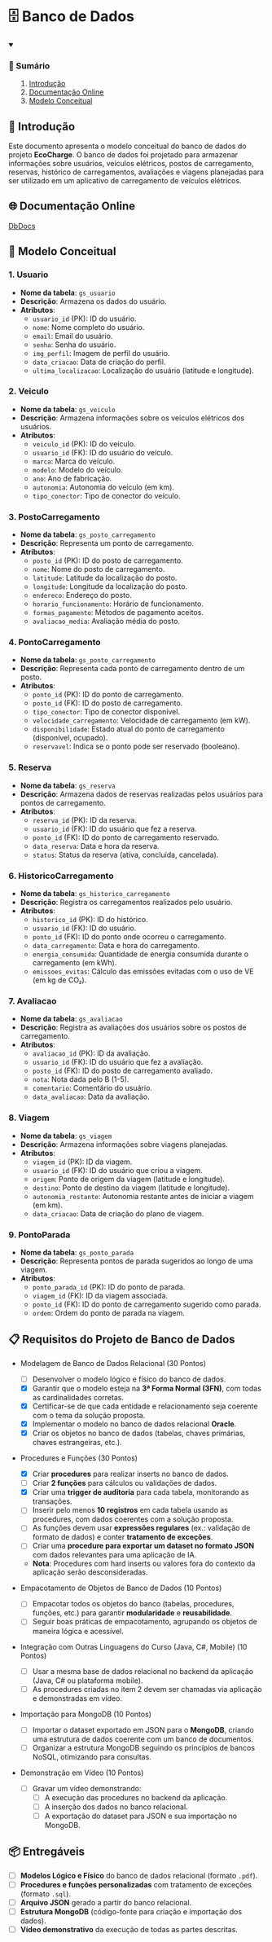 # 🗄️ Banco de Dados

<details open>
    <summary><h3><strong>📑 Sumário</strong></h3>
        <ol>
            <li><a href="#introdução">Introdução</a></li>
            <li><a href="#documentação-online">Documentação Online</a></li>
            <li><a href="#modelo-conceitual">Modelo Conceitual</a></li>
        </ol>
    </summary>
</details>


<h2 id="introdução">📘 Introdução</h2>

Este documento apresenta o modelo conceitual do banco de dados do projeto **EcoCharge**. O banco de dados foi projetado para armazenar informações sobre usuários, veículos elétricos, postos de carregamento, reservas, histórico de carregamentos, avaliações e viagens planejadas para ser utilizado em um aplicativo de carregamento de veículos elétricos.

<h2 id="documentação-online">🌐 Documentação Online</h2>

[DbDocs](https://dbdocs.io/gutocebola/EcoCharge)

<h2 id="modelo-conceitual">📐 Modelo Conceitual</h2>

### 1. **Usuario**

- **Nome da tabela**: `gs_usuario`
- **Descrição**: Armazena os dados do usuário.
- **Atributos**:
  - `usuario_id` (PK): ID do usuário.
  - `nome`: Nome completo do usuário.
  - `email`: Email do usuário.
  - `senha`: Senha do usuário.
  - `img_perfil`: Imagem de perfil do usuário.
  - `data_criacao`: Data de criação do perfil.
  - `ultima_localizacao`: Localização do usuário (latitude e longitude).

### 2. **Veiculo**

- **Nome da tabela**: `gs_veiculo`
- **Descrição**: Armazena informações sobre os veículos elétricos dos usuários.
- **Atributos**:
  - `veiculo_id` (PK): ID do veículo.
  - `usuario_id` (FK): ID do usuário do veículo.
  - `marca`: Marca do veículo.
  - `modelo`: Modelo do veículo.
  - `ano`: Ano de fabricação.
  - `autonomia`: Autonomia do veículo (em km).
  - `tipo_conector`: Tipo de conector do veículo.

### 3. **PostoCarregamento**

- **Nome da tabela**: `gs_posto_carregamento`
- **Descrição**: Representa um ponto de carregamento.
- **Atributos**:
  - `posto_id` (PK): ID do posto de carregamento.
  - `nome`: Nome do posto de carregamento.
  - `latitude`: Latitude da localização do posto.
  - `longitude`: Longitude da localização do posto.
  - `endereco`: Endereço do posto.
  - `horario_funcionamento`: Horário de funcionamento.
  - `formas_pagamento`: Métodos de pagamento aceitos.
  - `avaliacao_media`: Avaliação média do posto.

### 4. **PontoCarregamento**

- **Nome da tabela**: `gs_ponto_carregamento`
- **Descrição**: Representa cada ponto de carregamento dentro de um posto.
- **Atributos**:
  - `ponto_id` (PK): ID do ponto de carregamento.
  - `posto_id` (FK): ID do posto de carregamento.
  - `tipo_conector`: Tipo de conector disponível.
  - `velocidade_carregamento`: Velocidade de carregamento (em kW).
  - `disponibilidade`: Estado atual do ponto de carregamento (disponível, ocupado).
  - `reservavel`: Indica se o ponto pode ser reservado (booleano).

### 5. **Reserva**

- **Nome da tabela**: `gs_reserva`
- **Descrição**: Armazena dados de reservas realizadas pelos usuários para pontos de carregamento.
- **Atributos**:
  - `reserva_id` (PK): ID da reserva.
  - `usuario_id` (FK): ID do usuário que fez a reserva.
  - `ponto_id` (FK): ID do ponto de carregamento reservado.
  - `data_reserva`: Data e hora da reserva.
  - `status`: Status da reserva (ativa, concluída, cancelada).

### 6. **HistoricoCarregamento**

- **Nome da tabela**: `gs_historico_carregamento`
- **Descrição**: Registra os carregamentos realizados pelo usuário.
- **Atributos**:
  - `historico_id` (PK): ID do histórico.
  - `usuario_id` (FK): ID do usuário.
  - `ponto_id` (FK): ID do ponto onde ocorreu o carregamento.
  - `data_carregamento`: Data e hora do carregamento.
  - `energia_consumida`: Quantidade de energia consumida durante o carregamento (em kWh).
  - `emissoes_evitas`: Cálculo das emissões evitadas com o uso de VE (em kg de CO₂).

### 7. **Avaliacao**

- **Nome da tabela**: `gs_avaliacao`
- **Descrição**: Registra as avaliações dos usuários sobre os postos de carregamento.
- **Atributos**:
  - `avaliacao_id` (PK): ID da avaliação.
  - `usuario_id` (FK): ID do usuário que fez a avaliação.
  - `posto_id` (FK): ID do posto de carregamento avaliado.
  - `nota`: Nota dada pelo B (1-5).
  - `comentario`: Comentário do usuário.
  - `data_avaliacao`: Data da avaliação.

### 8. **Viagem**

- **Nome da tabela**: `gs_viagem`
- **Descrição**: Armazena informações sobre viagens planejadas.
- **Atributos**:
  - `viagem_id` (PK): ID da viagem.
  - `usuario_id` (FK): ID do usuário que criou a viagem.
  - `origem`: Ponto de origem da viagem (latitude e longitude).
  - `destino`: Ponto de destino da viagem (latitude e longitude).
  - `autonomia_restante`: Autonomia restante antes de iniciar a viagem (em km).
  - `data_criacao`: Data de criação do plano de viagem.

### 9. **PontoParada**

- **Nome da tabela**: `gs_ponto_parada`
- **Descrição**: Representa pontos de parada sugeridos ao longo de uma viagem.
- **Atributos**:
  - `ponto_parada_id` (PK): ID do ponto de parada.
  - `viagem_id` (FK): ID da viagem associada.
  - `ponto_id` (FK): ID do ponto de carregamento sugerido como parada.
  - `ordem`: Ordem do ponto de parada na viagem.

## 📋 Requisitos do Projeto de Banco de Dados

- Modelagem de Banco de Dados Relacional (30 Pontos)

  - [ ] Desenvolver o modelo lógico e físico do banco de dados.
  - [x] Garantir que o modelo esteja na **3ª Forma Normal (3FN)**, com todas as cardinalidades corretas.
  - [x] Certificar-se de que cada entidade e relacionamento seja coerente com o tema da solução proposta.
  - [x] Implementar o modelo no banco de dados relacional **Oracle**.
  - [x] Criar os objetos no banco de dados (tabelas, chaves primárias, chaves estrangeiras, etc.).

- Procedures e Funções (30 Pontos)

  - [x] Criar **procedures** para realizar inserts no banco de dados.
  - [ ] Criar **2 funções** para cálculos ou validações de dados.
  - [x] Criar uma **trigger de auditoria** para cada tabela, monitorando as transações.
  - [ ] Inserir pelo menos **10 registros** em cada tabela usando as procedures, com dados coerentes com a solução proposta.
  - [ ] As funções devem usar **expressões regulares** (ex.: validação de formato de dados) e conter **tratamento de exceções**.
  - [ ] Criar uma **procedure para exportar um dataset no formato JSON** com dados relevantes para uma aplicação de IA.
  - **Nota**: Procedures com hard inserts ou valores fora do contexto da aplicação serão desconsideradas.

- Empacotamento de Objetos de Banco de Dados (10 Pontos)

  - [ ] Empacotar todos os objetos do banco (tabelas, procedures, funções, etc.) para garantir **modularidade** e **reusabilidade**.
  - [ ] Seguir boas práticas de empacotamento, agrupando os objetos de maneira lógica e acessível.

- Integração com Outras Linguagens do Curso (Java, C#, Mobile) (10 Pontos)

  - [ ] Usar a mesma base de dados relacional no backend da aplicação (Java, C# ou plataforma mobile).
  - [ ] As procedures criadas no item 2 devem ser chamadas via aplicação e demonstradas em vídeo.

- Importação para MongoDB (10 Pontos)

  - [ ] Importar o dataset exportado em JSON para o **MongoDB**, criando uma estrutura de dados coerente com um banco de documentos.
  - [ ] Organizar a estrutura MongoDB seguindo os princípios de bancos NoSQL, otimizando para consultas.

- Demonstração em Vídeo (10 Pontos)

  - [ ] Gravar um vídeo demonstrando:
    - [ ] A execução das procedures no backend da aplicação.
    - [ ] A inserção dos dados no banco relacional.
    - [ ] A exportação do dataset para JSON e sua importação no MongoDB.

## 📦 Entregáveis

- [ ] **Modelos Lógico e Físico** do banco de dados relacional (formato `.pdf`).
- [ ] **Procedures e funções personalizadas** com tratamento de exceções (formato `.sql`).
- [ ] **Arquivo JSON** gerado a partir do banco relacional.
- [ ] **Estrutura MongoDB** (código-fonte para criação e importação dos dados).
- [ ] **Vídeo demonstrativo** da execução de todas as partes descritas.
